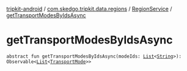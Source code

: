 [tripkit-android](../../index.md) / [com.skedgo.tripkit.data.regions](../index.md) / [RegionService](index.md) / [getTransportModesByIdsAsync](./get-transport-modes-by-ids-async.md)

# getTransportModesByIdsAsync

`abstract fun getTransportModesByIdsAsync(modeIds: `[`List`](https://kotlinlang.org/api/latest/jvm/stdlib/kotlin.collections/-list/index.html)`<`[`String`](https://kotlinlang.org/api/latest/jvm/stdlib/kotlin/-string/index.html)`>): Observable<`[`List`](https://kotlinlang.org/api/latest/jvm/stdlib/kotlin.collections/-list/index.html)`<`[`TransportMode`](../../com.skedgo.android.common.model/-transport-mode/index.md)`>>`
